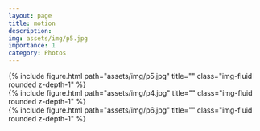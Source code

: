 ```yaml
---
layout: page
title: motion
description: 
img: assets/img/p5.jpg
importance: 1
category: Photos
---
```



<div class="row justify-content-sm-center">
    <div class="col-sm mt-3 mt-md-0">
        {% include figure.html path="assets/img/p5.jpg" title="" class="img-fluid rounded z-depth-1" %}
    </div>
</div>



<div class="row justify-content-sm-center">
    <div class="col-sm-7 mt-3 mt-md-0">
        {% include figure.html path="assets/img/p4.jpg" title="" class="img-fluid rounded z-depth-1" %}
    </div>
    <div class="col-sm-5 mt-3 mt-md-0">
        {% include figure.html path="assets/img/p6.jpg" title="" class="img-fluid rounded z-depth-1" %}
    </div>
</div>


